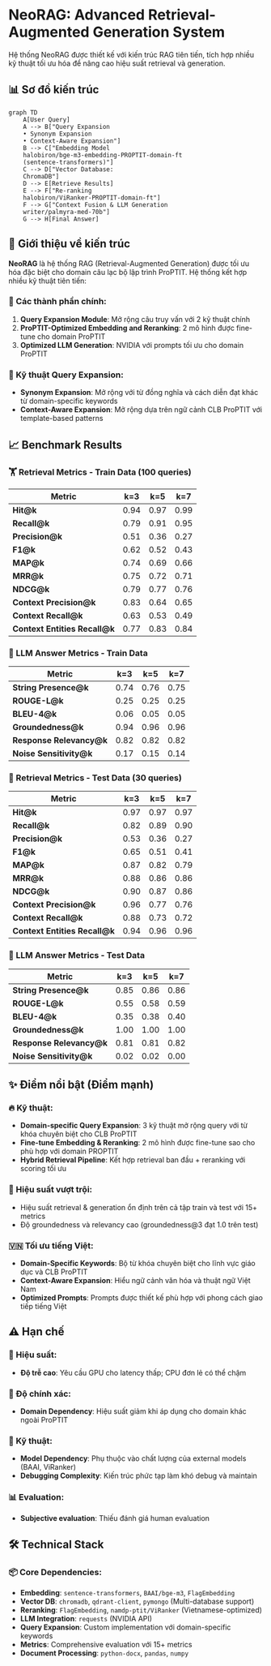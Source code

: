 # NeoRAG: Advanced Retrieval-Augmented Generation System
Hệ thống NeoRAG được thiết kế với kiến trúc RAG tiên tiến, tích hợp nhiều kỹ thuật tối ưu hóa để nâng cao hiệu suất retrieval và generation.

## 📊 Sơ đồ kiến trúc

```mermaid
graph TD
    A[User Query]
    A --> B["Query Expansion
    • Synonym Expansion
    • Context-Aware Expansion"]
    B --> C["Embedding Model
    halobiron/bge-m3-embedding-PROPTIT-domain-ft
    (sentence-transformers)"]
    C --> D["Vector Database:
    ChromaDB"]
    D --> E[Retrieve Results]
    E --> F["Re-ranking
    halobiron/ViRanker-PROPTIT-domain-ft"]
    F --> G["Context Fusion & LLM Generation
    writer/palmyra-med-70b"]
    G --> H[Final Answer]
```  

## 🎯 Giới thiệu về kiến trúc

**NeoRAG** là hệ thống RAG (Retrieval-Augmented Generation) được tối ưu hóa đặc biệt cho domain câu lạc bộ lập trình ProPTIT. Hệ thống kết hợp nhiều kỹ thuật tiên tiến:

### 🔧 Các thành phần chính:

1. **Query Expansion Module**: Mở rộng câu truy vấn với 2 kỹ thuật chính
4. **ProPTIT-Optimized Embedding and Reranking**: 2 mô hình được fine-tune cho domain ProPTIT
5. **Optimized LLM Generation**: NVIDIA với prompts tối ưu cho domain ProPTIT️

### 🚀 Kỹ thuật Query Expansion:

- **Synonym Expansion**: Mở rộng với từ đồng nghĩa và cách diễn đạt khác từ domain-specific keywords
- **Context-Aware Expansion**: Mở rộng dựa trên ngữ cảnh CLB ProPTIT với template-based patterns

## 📈 Benchmark Results

### 🏋️ Retrieval Metrics - Train Data (100 queries)

| Metric | k=3 | k=5 | k=7 |
|--------|-----|-----|-----|
| **Hit@k** | 0.94 | 0.97 | 0.99 |
| **Recall@k** | 0.79 | 0.91 | 0.95 |
| **Precision@k** | 0.51 | 0.36 | 0.27 |
| **F1@k** | 0.62 | 0.52 | 0.43 |
| **MAP@k** | 0.74 | 0.69 | 0.66 |
| **MRR@k** | 0.75 | 0.72 | 0.71 |
| **NDCG@k** | 0.79 | 0.77 | 0.76 |
| **Context Precision@k** | 0.83 | 0.64 | 0.65 |
| **Context Recall@k** | 0.63 | 0.53 | 0.49 |
| **Context Entities Recall@k** | 0.77 | 0.83 | 0.84 |

### 🤖 LLM Answer Metrics - Train Data

| Metric | k=3 | k=5 | k=7 |
|--------|-----|-----|-----|
| **String Presence@k** | 0.74 | 0.76 | 0.75 |
| **ROUGE-L@k** | 0.25 | 0.25 | 0.25 |
| **BLEU-4@k** | 0.06 | 0.05 | 0.05 |
| **Groundedness@k** | 0.94 | 0.96 | 0.96 |
| **Response Relevancy@k** | 0.82 | 0.82 | 0.82 |
| **Noise Sensitivity@k** | 0.17 | 0.15 | 0.14 |

### 🎯 Retrieval Metrics - Test Data (30 queries)

| Metric | k=3 | k=5 | k=7 |
|--------|-----|-----|-----|
| **Hit@k** | 0.97 | 0.97 | 0.97 |
| **Recall@k** | 0.82 | 0.89 | 0.90 |
| **Precision@k** | 0.53 | 0.36 | 0.27 |
| **F1@k** | 0.65 | 0.51 | 0.41 |
| **MAP@k** | 0.87 | 0.82 | 0.79 |
| **MRR@k** | 0.88 | 0.86 | 0.86 |
| **NDCG@k** | 0.90 | 0.87 | 0.86 |
| **Context Precision@k** | 0.96 | 0.77 | 0.76 |
| **Context Recall@k** | 0.88 | 0.73 | 0.72 |
| **Context Entities Recall@k** | 0.94 | 0.96 | 0.96 |

### 🤖 LLM Answer Metrics - Test Data

| Metric | k=3 | k=5 | k=7 |
|--------|-----|-----|-----|
| **String Presence@k** | 0.85 | 0.86 | 0.86 |
| **ROUGE-L@k** | 0.55 | 0.58 | 0.59 |
| **BLEU-4@k** | 0.35 | 0.38 | 0.40 |
| **Groundedness@k** | 1.00 | 1.00 | 1.00 |
| **Response Relevancy@k** | 0.81 | 0.81 | 0.82 |
| **Noise Sensitivity@k** | 0.02 | 0.02 | 0.00 |

## ✨ Điểm nổi bật (Điểm mạnh)

### 🔥 Kỹ thuật:
- **Domain-specific Query Expansion**: 3 kỹ thuật mở rộng query với từ khóa chuyên biệt cho CLB ProPTIT
- **Fine-tune Embedding & Reranking**: 2 mô hình được fine-tune sao cho phù hợp với domain PROPTIT
- **Hybrid Retrieval Pipeline**: Kết hợp retrieval ban đầu + reranking với scoring tối ưu

### 🌟 Hiệu suất vượt trội:
- Hiệu suất retrieval & generation ổn định trên cả tập train và test với 15+ metrics
- Độ groundedness và relevancy cao (groundedness@3 đạt 1.0 trên test)

### 🇻🇳 Tối ưu tiếng Việt:
- **Domain-Specific Keywords**: Bộ từ khóa chuyên biệt cho lĩnh vực giáo dục và CLB ProPTIT
- **Context-Aware Expansion**: Hiểu ngữ cảnh văn hóa và thuật ngữ Việt Nam
- **Optimized Prompts**: Prompts được thiết kế phù hợp với phong cách giao tiếp tiếng Việt

## ⚠️ Hạn chế

### 🐌 Hiệu suất:
 - **Độ trễ cao**: Yêu cầu GPU cho latency thấp; CPU đơn lẻ có thể chậm

### 🎯 Độ chính xác:
- **Domain Dependency**: Hiệu suất giảm khi áp dụng cho domain khác ngoài ProPTIT

### 🔧 Kỹ thuật:
- **Model Dependency**: Phụ thuộc vào chất lượng của external models (BAAI, ViRanker)
- **Debugging Complexity**: Kiến trúc phức tạp làm khó debug và maintain

### 📊 Evaluation:
- **Subjective evaluation**: Thiếu đánh giá human evaluation

## 🛠️ Technical Stack

### 📦 Core Dependencies:
- **Embedding**: `sentence-transformers`, `BAAI/bge-m3`, `FlagEmbedding`
- **Vector DB**: `chromadb`, `qdrant-client`, `pymongo` (Multi-database support)
- **Reranking**: `FlagEmbedding`, `namdp-ptit/ViRanker` (Vietnamese-optimized)
- **LLM Integration**: `requests` (NVIDIA API)
- **Query Expansion**: Custom implementation với domain-specific keywords
- **Metrics**: Comprehensive evaluation với 15+ metrics
- **Document Processing**: `python-docx`, `pandas`, `numpy`